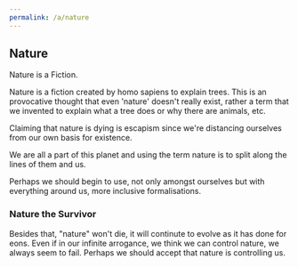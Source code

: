 ```yaml
---
permalink: /a/nature
---
```


## Nature

Nature is a Fiction.

Nature is a fiction created by homo sapiens to explain trees. This is an provocative thought that even 'nature' doesn't really exist, rather a term that we invented to explain what a tree does or why there are animals, etc.

Claiming that nature is dying is escapism since we're distancing ourselves from our own basis for existence.

We are all a part of this planet and using the term nature is to split along the lines of them and us.

Perhaps we should begin to use, not only amongst ourselves but with everything around us, more inclusive formalisations.

### Nature the Survivor

Besides that, "nature" won't die, it will continute to evolve as it has done for eons. Even if in our infinite arrogance, we think we can control nature, we always seem to fail. Perhaps we should accept that nature is controlling us.
